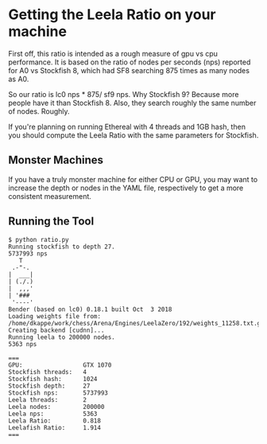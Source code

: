 # Getting the Leela Ratio on your machine

First off, this ratio is intended as a rough measure of gpu vs cpu performance. It is based on the ratio
of nodes per seconds (nps) reported for A0 vs Stockfish 8, which had SF8 searching 875 times as many nodes
as A0.

So our ratio is lc0 nps * 875/ sf9 nps. Why Stockfish 9? Because more people have it than Stockfish 8.
Also, they search roughly the same number of nodes. Roughly.

If you're planning on running Ethereal with 4 threads and 1GB hash, then you should compute the Leela
Ratio with the same parameters for Stockfish.

## Monster Machines

If you have a truly monster machine for either CPU or GPU, you may want to increase the depth or nodes in the YAML file,
respectively to get a more consistent measurement.

## Running the Tool

```
$ python ratio.py 
Running stockfish to depth 27.
5737993 nps
   T
 .-"-.
|  ___|
| (./.)
|  ,,,' 
| '###
 '----'
Bender (based on lc0) 0.18.1 built Oct  3 2018
Loading weights file from: /home/dkappe/work/chess/Arena/Engines/LeelaZero/192/weights_11258.txt.gz
Creating backend [cudnn]...
Running leela to 200000 nodes.
5363 nps

===
GPU:                 GTX 1070
Stockfish threads:   4
Stockfish hash:      1024
Stockfish depth:     27
Stockfish nps:       5737993
Leela threads:       2
Leela nodes:         200000
Leela nps:           5363
Leela Ratio:         0.818
Leelafish Ratio:     1.914
===
```